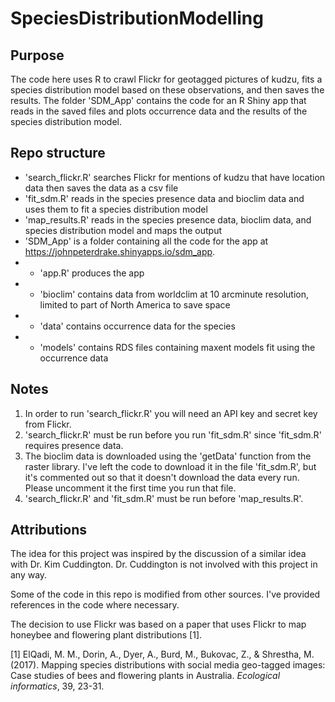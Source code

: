 # SpeciesDistributionModelling

## Purpose
The code here uses R to crawl Flickr for geotagged pictures of kudzu, fits a species distribution model based on these observations, and then saves the results. The folder 'SDM_App' contains the code for an R Shiny app that reads in the saved files and plots occurrence data and the results of the species distribution model.

## Repo structure
- 'search_flickr.R' searches Flickr for mentions of kudzu that have location data then saves the data as a csv file
- 'fit_sdm.R' reads in the species presence data and bioclim data and uses them to fit a species distribution model
- 'map_results.R' reads in the species presence data, bioclim data, and species distribution model and maps the output
- 'SDM_App' is a folder containing all the code for the app at https://johnpeterdrake.shinyapps.io/sdm_app.
- - 'app.R' produces the app
- - 'bioclim' contains data from worldclim at 10 arcminute resolution, limited to part of North America to save space
- - 'data' contains occurrence data for the species
- - 'models' contains RDS files containing maxent models fit using the occurrence data

## Notes
1. In order to run 'search_flickr.R' you will need an API key and secret key from Flickr.
1. 'search_flickr.R' must be run before you run 'fit_sdm.R' since 'fit_sdm.R' requires presence data.
1. The bioclim data is downloaded using the 'getData' function from the raster library. I've left the code to download it in the file 'fit_sdm.R', but it's commented out so that it doesn't download the data every run. Please uncomment it the first time you run that file.
1. 'search_flickr.R' and 'fit_sdm.R' must be run before 'map_results.R'.

## Attributions
The idea for this project was inspired by the discussion of a similar idea with Dr. Kim Cuddington. Dr. Cuddington is not involved with this project in any way.

Some of the code in this repo is modified from other sources. I've provided references in the code where necessary.

The decision to use Flickr was based on a paper that uses Flickr to map honeybee and flowering plant distributions [1].

[1] ElQadi, M. M., Dorin, A., Dyer, A., Burd, M., Bukovac, Z., & Shrestha, M. (2017). Mapping species distributions with social media geo-tagged images: Case studies of bees and flowering plants in Australia. *Ecological informatics*, 39, 23-31.
